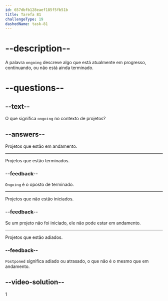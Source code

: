 ```yaml
---
id: 657dbfb128eaef185f5fb51b
title: Tarefa 81
challengeType: 19
dashedName: task-81
---
```


# --description--

A palavra `ongoing` descreve algo que está atualmente em progresso, continuando, ou não está ainda terminado.

# --questions--

## --text--

O que significa `ongoing` no contexto de projetos?

## --answers--

Projetos que estão em andamento.

---

Projetos que estão terminados.

### --feedback--

`Ongoing` é o oposto de terminado.

---

Projetos que não estão iniciados.

### --feedback--

Se um projeto não foi iniciado, ele não pode estar em andamento.

---

Projetos que estão adiados.

### --feedback--

`Postponed` significa adiado ou atrasado, o que não é o mesmo que em andamento.

## --video-solution--

1
